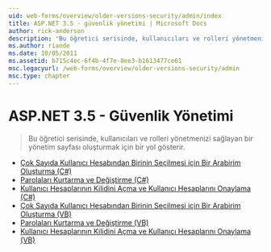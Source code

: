 ```yaml
---
uid: web-forms/overview/older-versions-security/admin/index
title: ASP.NET 3.5 - güvenlik yönetimi | Microsoft Docs
author: rick-anderson
description: 'Bu öğretici serisinde, kullanıcıları ve rolleri yönetmenizi sağlayan bir yönetim sayfası oluşturmak için bir yol gösterir.'
ms.author: riande
ms.date: 10/05/2011
ms.assetid: b715c4ec-6f4b-4f7e-8ee3-b1613477ce61
msc.legacyurl: /web-forms/overview/older-versions-security/admin
msc.type: chapter
---
```

<a name="aspnet-35---security-administration"></a>ASP.NET 3.5 - Güvenlik Yönetimi
====================
> Bu öğretici serisinde, kullanıcıları ve rolleri yönetmenizi sağlayan bir yönetim sayfası oluşturmak için bir yol gösterir.


- [Çok Sayıda Kullanıcı Hesabından Birinin Seçilmesi için Bir Arabirim Oluşturma (C#)](building-an-interface-to-select-one-user-account-from-many-cs.md)
- [Parolaları Kurtarma ve Değiştirme (C#)](recovering-and-changing-passwords-cs.md)
- [Kullanıcı Hesaplarının Kilidini Açma ve Kullanıcı Hesaplarını Onaylama (C#)](unlocking-and-approving-user-accounts-cs.md)
- [Çok Sayıda Kullanıcı Hesabından Birinin Seçilmesi için Bir Arabirim Oluşturma (VB)](building-an-interface-to-select-one-user-account-from-many-vb.md)
- [Parolaları Kurtarma ve Değiştirme (VB)](recovering-and-changing-passwords-vb.md)
- [Kullanıcı Hesaplarının Kilidini Açma ve Kullanıcı Hesaplarını Onaylama (VB)](unlocking-and-approving-user-accounts-vb.md)

